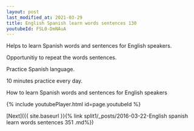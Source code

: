 ```yaml
---
layout: post
last_modified_at: 2021-03-29
title: English Spanish learn words sentences 130 
youtubeId: FSL0-DmNAuA
---
```

 
 
Helps to learn Spanish words and sentences for English speakers.

Opportunitiy to repeat the words sentences. 

Practice Spanish language. 
 
10 minutes practice every day. 
 
How to learn Spanish words and sentences for English speakers 
 
{% include youtubePlayer.html id=page.youtubeId %}
 
 
[Next]({{ site.baseurl }}{% link  split1/_posts/2016-03-22-English spanish learn words sentences 351 .md%})
 
